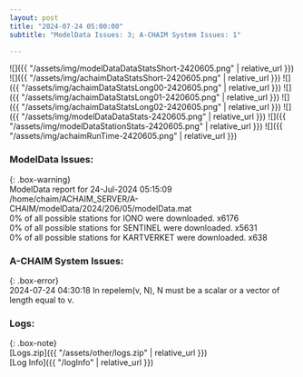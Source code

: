 ```yaml
---
layout: post
title: "2024-07-24 05:00:00"
subtitle: "ModelData Issues: 3; A-CHAIM System Issues: 1"

---
```


![]({{ "/assets/img/modelDataDataStatsShort-2420605.png" | relative_url }})
![]({{ "/assets/img/achaimDataStatsShort-2420605.png" | relative_url }})
![]({{ "/assets/img/achaimDataStatsLong00-2420605.png" | relative_url }})
![]({{ "/assets/img/achaimDataStatsLong01-2420605.png" | relative_url }})
![]({{ "/assets/img/achaimDataStatsLong02-2420605.png" | relative_url }})
![]({{ "/assets/img/modelDataDataStats-2420605.png" | relative_url }})
![]({{ "/assets/img/modelDataStationStats-2420605.png" | relative_url }})
![]({{ "/assets/img/achaimRunTime-2420605.png" | relative_url }})


### ModelData Issues:  
  
{: .box-warning}  
 ModelData report for 24-Jul-2024 05:15:09   
 /home/chaim/ACHAIM_SERVER/A-CHAIM/modelData/2024/206/05/modelData.mat   
 0% of all possible stations for IONO were downloaded. x6176   
 0% of all possible stations for SENTINEL were downloaded. x5631   
 0% of all possible stations for KARTVERKET were downloaded. x638   
  
### A-CHAIM System Issues:  
  
{: .box-error}  
2024-07-24 04:30:18 In repelem(v, N), N must be a scalar or a vector of length equal to v.  

### Logs:  
  
{: .box-note}  
[Logs.zip]({{ "/assets/other/logs.zip" | relative_url }})  
[Log Info]({{ "/logInfo" | relative_url }})  
